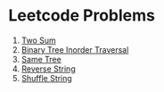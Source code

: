 # Leetcode Problems

1. [Two Sum](./two_sum.md)
94. [Binary Tree Inorder Traversal](./binary_tree_inorder_traversal.md)
100. [Same Tree](./same_tree.md)
344. [Reverse String](./reverse_string.md)
1528. [Shuffle String](./shuffle_string.md)
